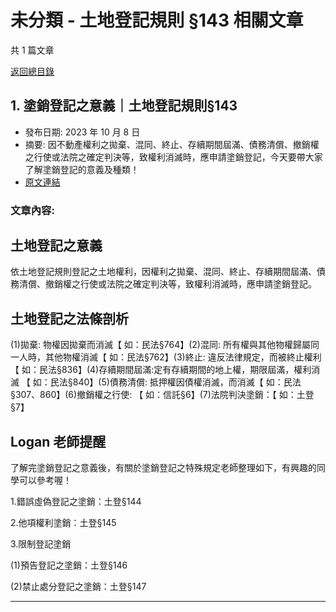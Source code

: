# 未分類 - 土地登記規則 §143 相關文章

共 1 篇文章

[返回總目錄](00_總目錄.md)

## 1. 塗銷登記之意義｜土地登記規則§143

- 發布日期: 2023 年 10 月 8 日
- 摘要: 因不動產權利之拋棄、混同、終止、存續期間屆滿、債務清償、撤銷權之行使或法院之確定判決等，致權利消滅時，應申請塗銷登記，今天要帶大家了解塗銷登記的意義及種類！
- [原文連結](https://www.jasper-realestate.com/%e5%a1%97%e9%8a%b7%e7%99%bb%e8%a8%98%e4%b9%8b%e6%84%8f%e7%be%a9-%e5%9c%9f%e5%9c%b0%e7%99%bb%e8%a8%98-%e8%a6%8f%e5%89%87143/)

### 文章內容:

## 土地登記之意義

依土地登記規則登記之土地權利，因權利之拋棄、混同、終止、存續期間屆滿、債務清償、撤銷權之行使或法院之確定判決等，致權利消滅時，應申請塗銷登記。

## 土地登記之法條剖析

(1)拋棄: 物權因拋棄而消滅【 如：民法§764】(2)混同: 所有權與其他物權歸屬同一人時，其他物權消滅【 如：民法§762】(3)終止: 違反法律規定，而被終止權利 【 如：民法§836】(4)存續期間屆滿:定有存續期間的地上權，期限屆滿，權利消滅 【 如：民法§840】(5)債務清償: 抵押權因債權消滅，而消滅【 如：民法§307、860】(6)撤銷權之行使: 【 如：信託§6】(7)法院判決塗銷：【 如：土登§7】

## Logan 老師提醒

了解完塗銷登記之意義後，有關於塗銷登記之特殊規定老師整理如下，有興趣的同學可以參考喔！

1.錯誤虛偽登記之塗銷：土登§144

2.他項權利塗銷：土登§145

3.限制登記塗銷

(1)預告登記之塗銷：土登§146

(2)禁止處分登記之塗銷：土登§147

---

